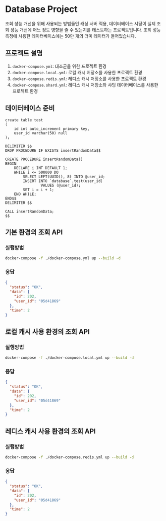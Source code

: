 # Database Project
조회 성능 개선을 위해 사용되는 방법들인 캐싱 서버 적용, 데이터베이스 샤딩이 실제 조회 성능 개선에 어느 정도 영향을 줄 수 있는지를 테스트하는 프로젝트입니다. 
조회 성능 측정에 사용한 데이터베이스에는 50만 개의 더미 데이터가 들어있습니다.

## 프로젝트 설명
1. `docker-compose.yml`: 대조군을 위한 프로젝트 환경
2. `docker-compose.local.yml`: 로컬 캐시 저장소를 사용한 프로젝트 환경
3. `docker-compose.redis.yml`: 레디스 캐시 저장소를 사용한 프로젝트 환경
4. `docker-compose.shard.yml`: 레디스 캐시 저장소와 샤딩 데이터베이스를 사용한 프로젝트 환경   

## 데이터베이스 준비
```mysql
create table test
(
    id int auto_increment primary key,
    user_id varchar(50) null
);

DELIMITER $$
DROP PROCEDURE IF EXISTS insertRandomData$$

CREATE PROCEDURE insertRandomData()
BEGIN
    DECLARE i INT DEFAULT 1;
    WHILE i <= 500000 DO
        SELECT LEFT(UUID(), 8) INTO @user_id;
        INSERT INTO `database`.test(user_id)
				VALUES (@user_id);
        SET i = i + 1;
    END WHILE;
END$$
DELIMITER $$

CALL insertRandomData;
$$
```

## 기본 환경의 조회 API
### 실행방법
```bash
docker-compose -f ./docker-compose.yml up --build -d
```
### 응답
```json
{
  "status": "OK",
  "data": {
    "id": 202,
    "user_id": "05d41869"
  },
  "time": 2
}
```


## 로컬 캐시 사용 환경의 조회 API
### 실행방법
```bash
docker-compose -f ./docker-compose.local.yml up --build -d
```
### 응답
```json
{
  "status": "OK",
  "data": {
    "id": 202,
    "user_id": "05d41869"
  },
  "time": 2
}
```

## 레디스 캐시 사용 환경의 조회 API
### 실행방법
```bash
docker-compose -f ./docker-compose.redis.yml up --build -d
```
### 응답
```json
{
  "status": "OK",
  "data": {
    "id": 202,
    "user_id": "05d41869"
  },
  "time": 2
}
```
